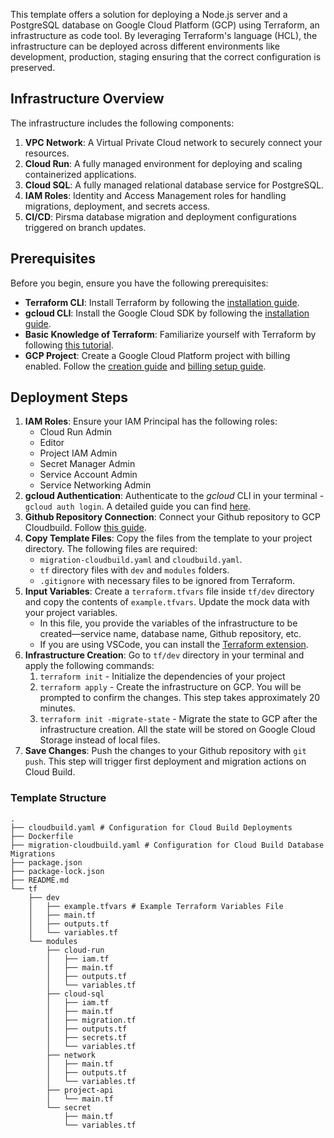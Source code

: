 This template offers a solution for deploying a Node.js server and a PostgreSQL database on Google Cloud Platform (GCP) using Terraform, an infrastructure as code tool. By leveraging Terraform's language (HCL), the infrastructure can be deployed across different environments like development, production, staging ensuring that the correct configuration is preserved.

## Infrastructure Overview

The infrastructure includes the following components:

1. **VPC Network**: A Virtual Private Cloud network to securely connect your resources.
2. **Cloud Run**: A fully managed environment for deploying and scaling containerized applications.
3. **Cloud SQL**: A fully managed relational database service for PostgreSQL.
4. **IAM Roles**: Identity and Access Management roles for handling migrations, deployment, and secrets access.
5. **CI/CD**: Pirsma database migration and deployment configurations triggered on branch updates.

## Prerequisites

Before you begin, ensure you have the following prerequisites:

- **Terraform CLI**: Install Terraform by following the [installation guide](https://developer.hashicorp.com/terraform/install).
- **gcloud CLI**: Install the Google Cloud SDK by following the [installation guide](https://cloud.google.com/sdk/docs/install).
- **Basic Knowledge of Terraform**: Familiarize yourself with Terraform by following [this tutorial](https://developer.hashicorp.com/terraform/tutorials/docker-get-started).
- **GCP Project**: Create a Google Cloud Platform project with billing enabled. Follow the [creation guide](https://developers.google.com/workspace/guides/create-project#project) and [billing setup guide](https://developers.google.com/workspace/guides/create-project#billing).

## Deployment Steps

1. **IAM Roles**: Ensure your IAM Principal has the following roles:
    - Cloud Run Admin
    - Editor
    - Project IAM Admin
    - Secret Manager Admin
    - Service Account Admin
    - Service Networking Admin
2. **gcloud Authentication**: Authenticate to the _gcloud_ CLI in your terminal - `gcloud auth login`. A detailed guide you can find [here](https://cloud.google.com/docs/authentication/gcloud#local).
3. **Github Repository Connection**: Connect your Github repository to GCP Cloudbuild. Follow [this guide](https://cloud.google.com/build/docs/automating-builds/github/connect-repo-github?generation=1st-gen#connecting_a_github_repository).
4. **Copy Template Files**:  Copy the files from the template to your project directory. The following files are required:
    - `migration-cloudbuild.yaml` and `cloudbuild.yaml`.
    - `tf` directory files with `dev` and `modules` folders.
    - `.gitignore` with necessary files to be ignored from Terraform.
5. **Input Variables**: Create a `terraform.tfvars` file inside `tf/dev` directory and copy the contents of `example.tfvars`. Update the mock data with your project variables.
    - In this file, you provide the variables of the infrastructure to be created—service name, database name, Github repository, etc.
    - If you are using VSCode, you can install the [Terraform extension](https://marketplace.visualstudio.com/items?itemName=HashiCorp.terraform). 
6. **Infrastructure Creation**: Go to `tf/dev` directory in your terminal and apply the following commands:
    1. `terraform init` - Initialize the dependencies of your project
    2. `terraform apply` - Create the infrastructure on GCP. You will be prompted to confirm the changes. This step takes approximately 20 minutes.
    3. `terraform init -migrate-state` - Migrate the state to GCP after the infrastructure creation. All the state will be stored on Google Cloud Storage instead of local files.
7. **Save Changes**: Push the changes to your Github repository with `git push`. This step will trigger first deployment and migration actions on Cloud Build.

### Template Structure

```
.
├── cloudbuild.yaml # Configuration for Cloud Build Deployments
├── Dockerfile
├── migration-cloudbuild.yaml # Configuration for Cloud Build Database Migrations
├── package.json
├── package-lock.json
├── README.md
└── tf
    ├── dev
    │   ├── example.tfvars # Example Terraform Variables File
    │   ├── main.tf
    │   ├── outputs.tf
    │   └── variables.tf
    └── modules
        ├── cloud-run
        │   ├── iam.tf
        │   ├── main.tf
        │   ├── outputs.tf
        │   └── variables.tf
        ├── cloud-sql
        │   ├── iam.tf
        │   ├── main.tf
        │   ├── migration.tf
        │   ├── outputs.tf
        │   ├── secrets.tf
        │   └── variables.tf
        ├── network
        │   ├── main.tf
        │   ├── outputs.tf
        │   └── variables.tf
        ├── project-api
        │   └── main.tf
        └── secret
            ├── main.tf
            └── variables.tf
```
